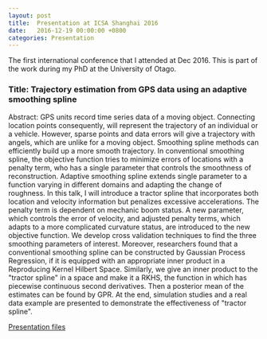 ```yaml
---
layout: post
title:  Presentation at ICSA Shanghai 2016
date:   2016-12-19 00:00:00 +0800
categories: Presentation
---
```


The first international conference that I attended at Dec 2016. This is part of the work during my PhD at the University of Otago.


### Title: Trajectory estimation from GPS data using an adaptive smoothing spline

Abstract: GPS units record time series data of a moving object. Connecting location points consequently, will represent the trajectory of an individual or a vehicle. However, sparse points and data errors will give a trajectory with angels, which are unlike for a moving object. Smoothing spline methods can efficiently build up a more smooth trajectory. In conventional smoothing spline, the objective function tries to
minimize errors of locations with a penalty term, who has a single parameter that controls the smoothness of reconstruction. Adaptive smoothing spline extends single parameter to a function varying in different domains and adapting the change of roughness. In this talk, I will introduce a tractor spline that incorporates both location and velocity information but penalizes excessive accelerations. The penalty
term is dependent on mechanic boom status. A new parameter, which controls the error of velocity, and adjusted penalty terms, which adapts to a more complicated curvature status, are introduced to the new objective function. We develop cross validation techniques to find the three smoothing parameters of interest. Moreover, researchers found that a conventional smoothing spline can be constructed by Gaussian Process Regression, if it is equipped with an appropriate inner product in a Reproducing Kernel Hilbert Space. Similarly, we give an inner product to the "tractor spline" in a space and make it a RKHS, the function in which has piecewise continuous second derivatives. Then a posterior mean of the estimates can be found by GPR. At the end, simulation studies and a real data example are presented to demonstrate the effectiveness of "tractor spline".

<a href="//JeromeCY.github.io/PDF/2016-ICSA.pdf" target="_blank">Presentation files</a>
